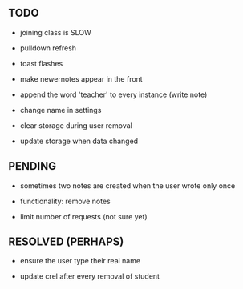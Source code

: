 ## TODO

- joining class is SLOW

- pulldown refresh

- toast flashes

- make newernotes appear in the front

- append the word 'teacher' to every instance (write note)

- change name in settings

- clear storage during user removal

- update storage when data changed

## PENDING

- sometimes two notes are created when the user wrote only once

- functionality: remove notes

- limit number of requests (not sure yet)

## RESOLVED (PERHAPS)

- ensure the user type their real name

- update crel after every removal of student
